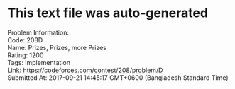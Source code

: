 # This text file was auto-generated  
  
Problem Information:  
Code: 208D  
Name: Prizes, Prizes, more Prizes  
Rating: 1200  
Tags: implementation  
Link: https://codeforces.com/contest/208/problem/D  
Submitted At: 2017-09-21 14:45:17 GMT+0600 (Bangladesh Standard Time)  
